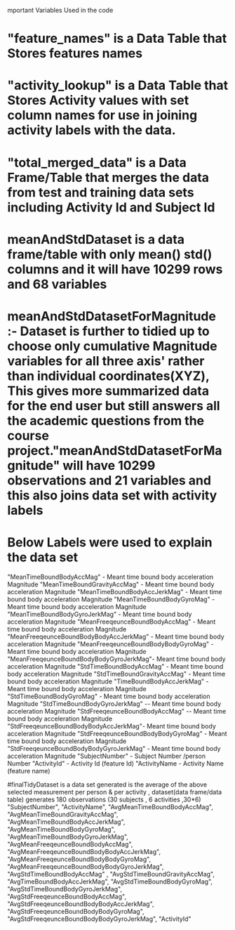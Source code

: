mportant Variables Used in the code
# "feature_names" is a Data Table that Stores features names
# "activity_lookup" is a Data Table that Stores Activity values with set column names for use in  joining activity labels with the data.
# "total_merged_data" is a Data Frame/Table that merges the data from test and training data sets including Activity Id and Subject Id
# meanAndStdDataset is a data frame/table with only mean() std() columns and it will have 10299 rows and 68 variables
# meanAndStdDatasetForMagnitude  :- Dataset is further to tidied up to choose only cumulative Magnitude variables for all three axis' rather than individual coordinates(XYZ), This gives more summarized data for the end user but still answers all the academic questions from the course project."meanAndStdDatasetForMagnitude" will have 10299 observations and 21 variables and this also joins data set with activity labels
# Below Labels were used to explain the data set
"MeanTimeBoundBodyAccMag"  - Meant time bound body acceleration Magnitude
"MeanTimeBoundGravityAccMag" - Meant time bound body acceleration Magnitude
"MeanTimeBoundBodyAccJerkMag" - Meant time bound body acceleration Magnitude
"MeanTimeBoundBodyGyroMag" - Meant time bound body acceleration Magnitude
"MeanTimeBoundBodyGyroJerkMag" - Meant time bound body acceleration Magnitude
"MeanFreeqeunceBoundBodyAccMag" - Meant time bound body acceleration Magnitude
"MeanFreeqeunceBoundBodyBodyAccJerkMag" - Meant time bound body acceleration Magnitude
"MeanFreeqeunceBoundBodyBodyGyroMag" - Meant time bound body acceleration Magnitude
"MeanFreeqeunceBoundBodyBodyGyroJerkMag"- Meant time bound body acceleration Magnitude
"StdTimeBoundBodyAccMag"    - Meant time bound body acceleration Magnitude
"StdTimeBoundGravityAccMag" - Meant time bound body acceleration Magnitude
"TimeBoundBodyAccJerkMag" - Meant time bound body acceleration Magnitude
"StdTimeBoundBodyGyroMag" - Meant time bound body acceleration Magnitude
"StdTimeBoundBodyGyroJerkMag" -- Meant time bound body acceleration Magnitude
"StdFreeqeunceBoundBodyAccMag" -- Meant time bound body acceleration Magnitude
"StdFreeqeunceBoundBodyBodyAccJerkMag"- Meant time bound body acceleration Magnitude
"StdFreeqeunceBoundBodyBodyGyroMag" - Meant time bound body acceleration Magnitude
"StdFreeqeunceBoundBodyBodyGyroJerkMag" - Meant time bound body acceleration Magnitude
"SubjectNumber" - Subject Number /person Number
"ActivityId" - Activity Id (feature Id)
"ActivityName - Activity Name (feature name)

#finalTidyDataset is a data set generated is the average of the above selected measurement  per person & per activity ,  dataset(data frame/data table) generates 180 observations (30 subjects , 6 activities ,30*6)
"SubjectNumber",
"ActivityName",
"AvgMeanTimeBoundBodyAccMag",
"AvgMeanTimeBoundGravityAccMag",
"AvgMeanTimeBoundBodyAccJerkMag",
"AvgMeanTimeBoundBodyGyroMag",
"AvgMeanTimeBoundBodyGyroJerkMag",
"AvgMeanFreeqeunceBoundBodyAccMag",
"AvgMeanFreeqeunceBoundBodyBodyAccJerkMag",
"AvgMeanFreeqeunceBoundBodyBodyGyroMag",
"AvgMeanFreeqeunceBoundBodyBodyGyroJerkMag",
"AvgStdTimeBoundBodyAccMag"  ,
"AvgStdTimeBoundGravityAccMag",
"AvgTimeBoundBodyAccJerkMag",
"AvgStdTimeBoundBodyGyroMag",
"AvgStdTimeBoundBodyGyroJerkMag",
"AvgStdFreeqeunceBoundBodyAccMag",
"AvgStdFreeqeunceBoundBodyBodyAccJerkMag",
"AvgStdFreeqeunceBoundBodyBodyGyroMag",
"AvgStdFreeqeunceBoundBodyBodyGyroJerkMag",
"ActivityId"


